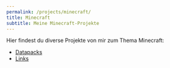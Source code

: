 ```yaml
---
permalink: /projects/minecraft/
title: Minecraft
subtitle: Meine Minecraft-Projekte
---
```


Hier findest du diverse Projekte von mir zum Thema Minecraft:

- [Datapacks](/projects/minecraft/datapacks/)
- [Links](/projects/minecraft/links)
